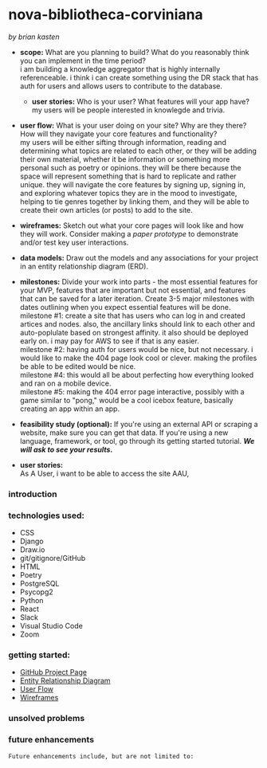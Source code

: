 # nova-bibliotheca-corviniana  
  
  _by brian kasten_
  
- **scope:** What are you planning to build? What do you reasonably think you can implement in the time period?  
    i am building a knowledge aggregator that is highly internally referenceable. i think i can create something using the DR stack that has auth for users and allows users to contribute to the database.  

    - **user stories:** Who is your user? What features will your app have?  
        my users will be people interested in knowlegde and trivia.

- **user flow:** What is your user doing on your site? Why are they there? How will they navigate your core features and functionality?  
    my users will be either sifting through information, reading and determining what topics are related to each other, or they will be adding their own material, whether it be information or something more personal such as poetry or opinions. they will be there because the space will represent something that is hard to replicate and rather unique. they will navigate the core features by signing up, signing in, and exploring whatever topics they are in the mood to investigate, helping to tie genres together by linking them, and they will be able to create their own articles (or posts) to add to the site.

- **wireframes:** Sketch out what your core pages will look like and how they will work. Consider making a *paper prototype* to demonstrate and/or test key user interactions.  

- **data models:** Draw out the models and any associations for your project in an entity relationship diagram (ERD).  

- **milestones:** Divide your work into parts - the most essential features for your MVP, features that are important but not essential, and features that can be saved for a later iteration. Create 3-5 major milestones with dates outlining when you expect essential features will be done.  
    milestone #1: create a site that has users who can log in and created artices and nodes. also, the ancillary links should link to each other and auto-poplulate based on strongest affinity.  it also should be deployed early on. i may pay for AWS to see if that is any easier.  
    milestone #2: having auth for users would be nice, but not necessary.  i would like to make the 404 page look cool or clever. making the profiles be able to be edited would be nice.  
    milestone #4: this would all be about perfecting how everything looked and ran on a mobile device.  
    milestone #5: making the 404 error page interactive, possibly with a game similar to "pong," would be a cool icebox feature, basically creating an app within an app.  
  
- **feasibility study (optional):** If you're using an external API or scraping a website, make sure you can get that data. If you're using a new language, framework, or tool, go through its getting started tutorial. ***We will ask to see your results.***

- **user stories:**  
    As A User, i want to be able to access the site 
    AAU, 



  
### introduction  

  
### technologies used:  
  
  * CSS   
  * Django  
  * Draw.io  
  * git/gitignore/GitHub  
  * HTML  
  * Poetry 
  * PostgreSQL  
  * Psycopg2  
  * Python  
  * React  
  * Slack  
  * Visual Studio Code  
  * Zoom  
  
### getting started:  
  
  * [GitHub Project Page](https://github.com/ut-prosim/nova-bibliotheca-corviniana)  
  * [Entity Relationship Diagram]( )  
  * [User Flow]( )  
  * [Wireframes]( )  
  
### unsolved problems  
    
  
### future enhancements
    Future enhancements include, but are not limited to:    
